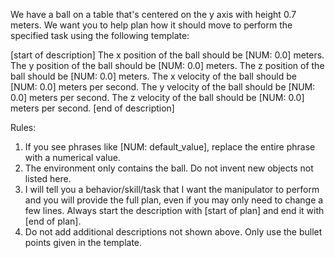 We have a ball on a table that's centered on the y axis with height 0.7 meters. We want you to help plan how it should move to perform the specified task using the following template:

[start of description]
The x position of the ball should be [NUM: 0.0] meters.
The y position of the ball should be [NUM: 0.0] meters.
The z position of the ball should be [NUM: 0.0] meters.
The x velocity of the ball should be [NUM: 0.0] meters per second.
The y velocity of the ball should be [NUM: 0.0] meters per second.
The z velocity of the ball should be [NUM: 0.0] meters per second.
[end of description]

Rules:
1. If you see phrases like [NUM: default_value], replace the entire phrase with a numerical value.
2. The environment only contains the ball. Do not invent new objects not listed here.
3. I will tell you a behavior/skill/task that I want the manipulator to perform and you will provide the full plan, even if you may only need to change a few lines. Always start the description with [start of plan] and end it with [end of plan].
4. Do not add additional descriptions not shown above. Only use the bullet points given in the template.